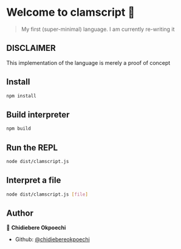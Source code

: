 # Welcome to clamscript 👋

> My first (super-minimal) language. I am currently re-writing it

## DISCLAIMER

This implementation of the language is merely a proof of concept

## Install

```sh
npm install
```

## Build interpreter

```sh
npm build
```

## Run the REPL

```sh
node dist/clamscript.js
```

## Interpret a file

```sh
node dist/clamscript.js [file]
```

## Author

👤 **Chidiebere Okpoechi**

- Github: [@chidiebereokpoechi](https://github.com/chidiebereokpoechi)

